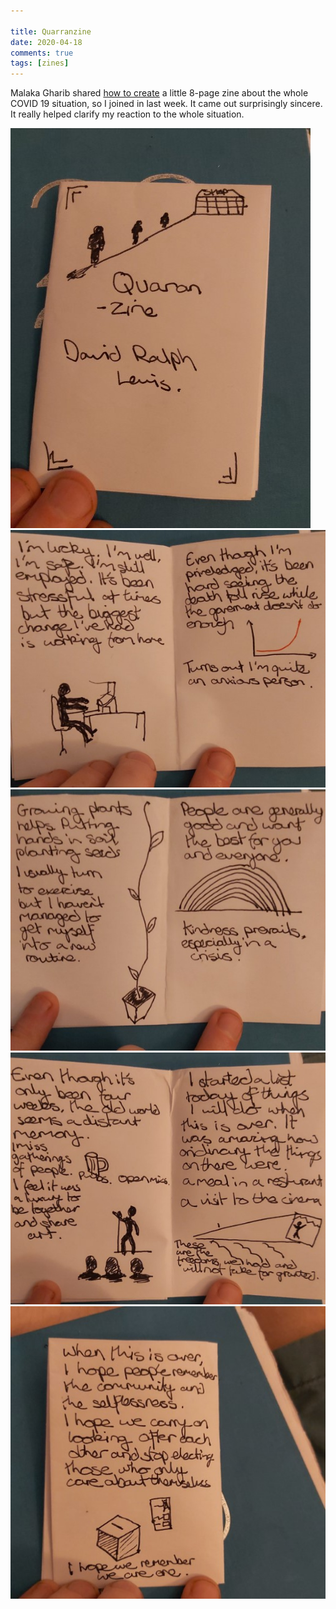 ```yaml
---  

title: Quarranzine  
date: 2020-04-18  
comments: true  
tags: [zines]  
---  
```


Malaka Gharib shared <a href="https://twitter.com/MalakaGharib/status/1249014696470032384">how to create</a> a little 8-page zine about the whole COVID 19 situation, so I joined in last week. It came out surprisingly sincere. It really helped clarify my reaction to the whole situation.  

<img src="/assets/images/articles/qzine1.jpg" class="responsive"><br>
<img src="/assets/images/articles/qzine2.jpg" class="responsive"><br>
<img src="/assets/images/articles/qzine3.jpg" class="responsive"><br>
<img src="/assets/images/articles/qzine4.jpg" class="responsive"><br>
<img src="/assets/images/articles/qzine5.jpg" class="responsive"><br>
